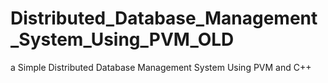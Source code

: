 # Distributed_Database_Management_System_Using_PVM_OLD
a Simple Distributed Database Management System Using PVM and C++
